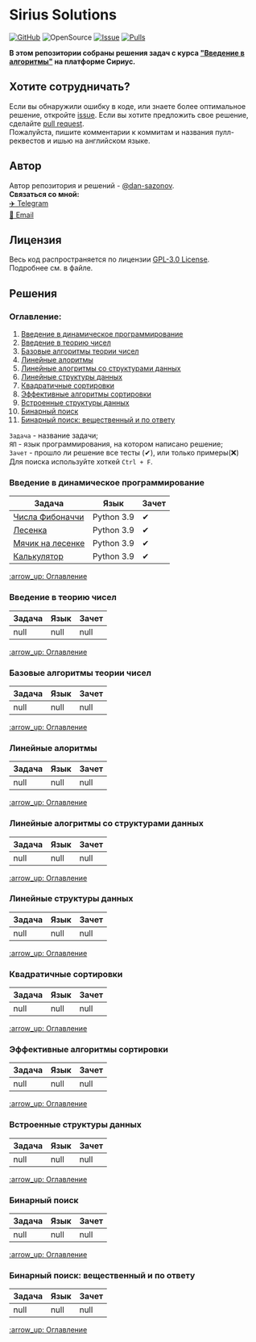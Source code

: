 # Sirius Solutions
[![GitHub](https://img.shields.io/github/license/dan-sazonov/informatics-solutions)](https://github.com/dan-sazonov/informatics-solutions/blob/main/LICENSE)
![OpenSource](https://img.shields.io/badge/Open%20Source-%E2%99%A5-red)
[![Issue](https://img.shields.io/github/issues-raw/dan-sazonov/informatics-solutions)](https://github.com/dan-sazonov/informatics-solutions/issues)
[![Pulls](https://img.shields.io/github/issues-pr-raw/dan-sazonov/informatics-solutions)](https://github.com/dan-sazonov/informatics-solutions/pulls)

**В этом репозитории собраны решения задач с курса ["Введение в алгоритмы"](https://informatics.msk.ru) на платформе Сириус.**

## Хотите сотрудничать?
Если вы обнаружили ошибку в коде, или знаете более оптимальное решение, откройте
[issue](https://github.com/dan-sazonov/sirius-solutions/issues). Если вы хотите предложить свое решение,
сделайте [pull request](https://github.com/dan-sazonov/sirius-solutions/pulls).<br>
Пожалуйста, пишите комментарии к коммитам и названия пулл-реквестов и ишью на английском языке. 

## Автор
Автор репозитория и решений - [@dan-sazonov](https://github.com/dan-sazonov). <br>
**Связаться со мной:**<br>
[:airplane: Telegram](https://t.me/dan_sazonov) <br>
[:e-mail: Email](mailto:p-294803@yandex.ru) <br>

## Лицензия
Весь код распространяется по лицензии [GPL-3.0 License](https://github.com/dan-sazonov/informatics-solutions/blob/main/LICENSE).<br>
Подробнее см. в файле.

<h2>Решения</h2>
<h3>Оглавление:</h3>
<ol>
    <li><a href="#введение-в-динамическое-программирование">Введение в динамическое программирование</a></li>
    <li><a href="#введение-в-теорию-чисел">Введение в теорию чисел</a></li>
    <li><a href="#базовые-алгоритмы-теории-чисел">Базовые алгоритмы теории чисел</a></li>
    <li><a href="#линейные-алоритмы">Линейные алоритмы</a></li>
    <li><a href="#линейные-алогритмы-со-структурами-данных">Линейные алогритмы со структурами данных</a></li>
    <li><a href="#линейные-структуры-данных">Линейные структуры данных</a></li>
    <li><a href="#квадратичные-сортировки">Квадратичные сортировки</a></li>
    <li><a href="#эффективные-алгоритмы-сортировки">Эффективные алгоритмы сортировки</a></li>
    <li><a href="#встроенные-структуры-данных">Встроенные структуры данных</a></li>
    <li><a href="#бинарный-поиск">Бинарный поиск</a></li>
    <li><a href="#бинарный-поиск-вещественный-и-по-ответу">Бинарный поиск: вещественный и по ответу</a></li>
</ol>

`Задача` - название задачи;<br>
`ЯП` - язык программирования, на котором написано решение;<br>
`Зачет` - прошло ли решение все тесты (✔), или только примеры(❌)<br>
Для поиска используйте хоткей `Ctrl + F`.<br>

<h3>Введение в динамическое программирование</h3>
<table>
    <thead>
    <tr>
        <th>Задача</th>
        <th>Язык</th>
        <th>Зачет</th>
    </tr>
    </thead>
    <tbody>
    <tr>
        <td><a href="./solutions/task2_1.py">Числа Фибоначчи</a></td>
        <td>Python 3.9</td>
        <td>✔</td>
    </tr>
    <tr>
        <td><a href="./solutions/task2_2.py">Лесенка</a></td>
        <td>Python 3.9</td>
        <td>✔</td>
    </tr>
    <tr>
        <td><a href="./solutions/task2_3.py">Мячик на лесенке</a></td>
        <td>Python 3.9</td>
        <td>✔</td>
    </tr>
    <tr>
        <td><a href="./solutions/task2_4.py">Калькулятор</a></td>
        <td>Python 3.9</td>
        <td>✔</td>
    </tr>
    </tbody>
</table>
<a href="#Оглавление">:arrow_up: Оглавление</a>

<h3>Введение в теорию чисел</h3>
<table>
    <thead>
    <tr>
        <th>Задача</th>
        <th>Язык</th>
        <th>Зачет</th>
    </tr>
    </thead>
    <tbody>
    <tr>
        <td>null</td>
        <td>null</td>
        <td>null</td>
    </tr>
    </tbody>
</table>
<a href="#Оглавление">:arrow_up: Оглавление</a>

<h3>Базовые алгоритмы теории чисел</h3>
<table>
    <thead>
    <tr>
        <th>Задача</th>
        <th>Язык</th>
        <th>Зачет</th>
    </tr>
    </thead>
    <tbody>
    <tr>
        <td>null</td>
        <td>null</td>
        <td>null</td>
    </tr>
    </tbody>
</table>
<a href="#Оглавление">:arrow_up: Оглавление</a>

<h3>Линейные алоритмы</h3>
<table>
    <thead>
    <tr>
        <th>Задача</th>
        <th>Язык</th>
        <th>Зачет</th>
    </tr>
    </thead>
    <tbody>
    <tr>
        <td>null</td>
        <td>null</td>
        <td>null</td>
    </tr>
    </tbody>
</table>
<a href="#Оглавление">:arrow_up: Оглавление</a>

<h3>Линейные алогритмы со структурами данных</h3>
<table>
    <thead>
    <tr>
        <th>Задача</th>
        <th>Язык</th>
        <th>Зачет</th>
    </tr>
    </thead>
    <tbody>
    <tr>
        <td>null</td>
        <td>null</td>
        <td>null</td>
    </tr>
    </tbody>
</table>
<a href="#Оглавление">:arrow_up: Оглавление</a>

<h3>Линейные структуры данных</h3>
<table>
    <thead>
    <tr>
        <th>Задача</th>
        <th>Язык</th>
        <th>Зачет</th>
    </tr>
    </thead>
    <tbody>
    <tr>
        <td>null</td>
        <td>null</td>
        <td>null</td>
    </tr>
    </tbody>
</table>
<a href="#Оглавление">:arrow_up: Оглавление</a>

<h3>Квадратичные сортировки</h3>
<table>
    <thead>
    <tr>
        <th>Задача</th>
        <th>Язык</th>
        <th>Зачет</th>
    </tr>
    </thead>
    <tbody>
    <tr>
        <td>null</td>
        <td>null</td>
        <td>null</td>
    </tr>
    </tbody>
</table>
<a href="#Оглавление">:arrow_up: Оглавление</a>

<h3>Эффективные алгоритмы сортировки</h3>
<table>
    <thead>
    <tr>
        <th>Задача</th>
        <th>Язык</th>
        <th>Зачет</th>
    </tr>
    </thead>
    <tbody>
    <tr>
        <td>null</td>
        <td>null</td>
        <td>null</td>
    </tr>
    </tbody>
</table>
<a href="#Оглавление">:arrow_up: Оглавление</a>

<h3>Встроенные структуры данных</h3>
<table>
    <thead>
    <tr>
        <th>Задача</th>
        <th>Язык</th>
        <th>Зачет</th>
    </tr>
    </thead>
    <tbody>
    <tr>
        <td>null</td>
        <td>null</td>
        <td>null</td>
    </tr>
    </tbody>
</table>
<a href="#Оглавление">:arrow_up: Оглавление</a>

<h3>Бинарный поиск</h3>
<table>
    <thead>
    <tr>
        <th>Задача</th>
        <th>Язык</th>
        <th>Зачет</th>
    </tr>
    </thead>
    <tbody>
    <tr>
        <td>null</td>
        <td>null</td>
        <td>null</td>
    </tr>
    </tbody>
</table>
<a href="#Оглавление">:arrow_up: Оглавление</a>

<h3>Бинарный поиск: вещественный и по ответу</h3>
<table>
    <thead>
    <tr>
        <th>Задача</th>
        <th>Язык</th>
        <th>Зачет</th>
    </tr>
    </thead>
    <tbody>
    <tr>
        <td>null</td>
        <td>null</td>
        <td>null</td>
    </tr>
    </tbody>
</table>
<a href="#Оглавление">:arrow_up: Оглавление</a>

